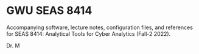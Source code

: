 # GWU SEAS 8414

Accompanying software, lecture notes, configuration files, and references for SEAS 8414: Analytical Tools for Cyber Analytics (Fall-2 2022).

Dr. M
